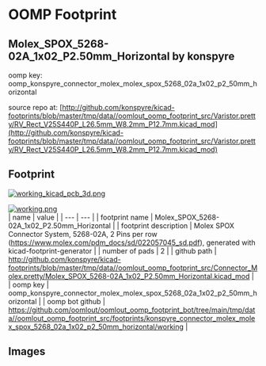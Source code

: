 # OOMP Footprint  
## Molex_SPOX_5268-02A_1x02_P2.50mm_Horizontal  by konspyre  
  
oomp key: oomp_konspyre_connector_molex_molex_spox_5268_02a_1x02_p2_50mm_horizontal  
  
source repo at: [http://github.com/konspyre/kicad-footprints/blob/master/tmp/data//oomlout_oomp_footprint_src/Varistor.pretty/RV_Rect_V25S440P_L26.5mm_W8.2mm_P12.7mm.kicad_mod](http://github.com/konspyre/kicad-footprints/blob/master/tmp/data//oomlout_oomp_footprint_src/Varistor.pretty/RV_Rect_V25S440P_L26.5mm_W8.2mm_P12.7mm.kicad_mod)  
## Footprint  
  
[![working_kicad_pcb_3d.png](working_kicad_pcb_3d_600.png)](working_kicad_pcb_3d.png)  
  
[![working.png](working_600.png)](working.png)  
| name | value | 
| --- | --- | 
| footprint name | Molex_SPOX_5268-02A_1x02_P2.50mm_Horizontal | 
| footprint description | Molex SPOX Connector System, 5268-02A, 2 Pins per row (https://www.molex.com/pdm_docs/sd/022057045_sd.pdf), generated with kicad-footprint-generator | 
| number of pads | 2 | 
| github path | http://github.com/konspyre/kicad-footprints/blob/master/tmp/data//oomlout_oomp_footprint_src/Connector_Molex.pretty/Molex_SPOX_5268-02A_1x02_P2.50mm_Horizontal.kicad_mod | 
| oomp key | oomp_konspyre_connector_molex_molex_spox_5268_02a_1x02_p2_50mm_horizontal | 
| oomp bot github | https://github.com/oomlout/oomlout_oomp_footprint_bot/tree/main/tmp/data//oomlout_oomp_footprint_src/footprints/konspyre_connector_molex_molex_spox_5268_02a_1x02_p2_50mm_horizontal/working | 
## Images  
